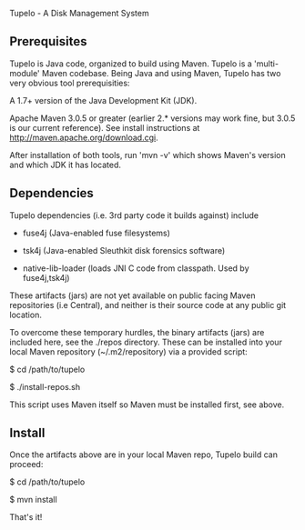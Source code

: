 Tupelo - A Disk Management System

Prerequisites
-------------

Tupelo is Java code, organized to build using Maven.  Tupelo is a
'multi-module' Maven codebase.  Being Java and using Maven, Tupelo has
two very obvious tool prerequisities:

A 1.7+ version of the Java Development Kit (JDK).

Apache Maven 3.0.5 or greater (earlier 2.* versions may work fine, but
3.0.5 is our current reference). See install instructions at
http://maven.apache.org/download.cgi.

After installation of both tools, run 'mvn -v' which shows Maven's
version and which JDK it has located.

Dependencies
------------

Tupelo dependencies (i.e. 3rd party code it builds against) include 

* fuse4j (Java-enabled fuse filesystems)

* tsk4j (Java-enabled Sleuthkit disk forensics software)

* native-lib-loader (loads JNI C code from classpath. Used by
  fuse4j,tsk4j)

These artifacts (jars) are not yet available on public facing Maven
repositories (i.e Central), and neither is their source code at any
public git location.

To overcome these temporary hurdles, the binary artifacts (jars) are
included here, see the ./repos directory.  These can be installed into
your local Maven repository (~/.m2/repository) via a provided script:

$ cd /path/to/tupelo

$ ./install-repos.sh

This script uses Maven itself so Maven must be installed first, see above.

Install
-------

Once the artifacts above are in your local Maven repo, Tupelo build can proceed:

$ cd /path/to/tupelo

$ mvn install

That's it!



